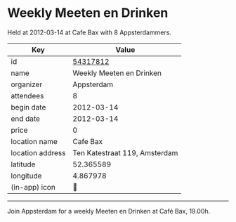 # Weekly Meeten en Drinken
Held at 2012-03-14 at Cafe Bax with 8 Appsterdammers.
        
|Key|Value
|---|---|
|id|[54317812](https://www.meetup.com/appsterdam/events/54317812/)|
|name|Weekly Meeten en Drinken|
|organizer|Appsterdam|
|attendees|8|
|begin date|2012-03-14|
|end date|2012-03-14|
|price|0|
|location name|Cafe Bax|
|location address|Ten Katestraat 119, Amsterdam|
|latitude|52.365589|
|longitude|4.867978|
|(in-app) icon|🍺|

---

Join Appsterdam for a weekly Meeten en Drinken at Café Bax, 19.00h.


